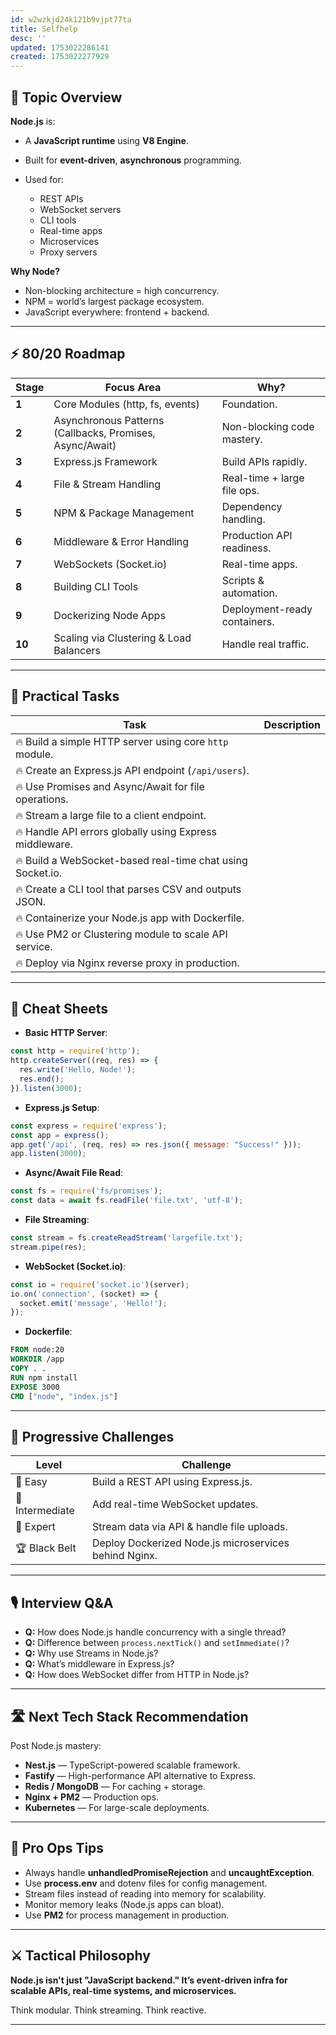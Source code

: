 ```yaml
---
id: w2wzkjd24k121b9vjpt77ta
title: Selfhelp
desc: ''
updated: 1753022286141
created: 1753022277929
---
```


## 📌 Topic Overview

**Node.js** is:

* A **JavaScript runtime** using **V8 Engine**.
* Built for **event-driven**, **asynchronous** programming.
* Used for:

  * REST APIs
  * WebSocket servers
  * CLI tools
  * Real-time apps
  * Microservices
  * Proxy servers

**Why Node?**

* Non-blocking architecture = high concurrency.
* NPM = world’s largest package ecosystem.
* JavaScript everywhere: frontend + backend.

---

## ⚡ 80/20 Roadmap

| Stage  | Focus Area                                               | Why?                         |
| ------ | -------------------------------------------------------- | ---------------------------- |
| **1**  | Core Modules (http, fs, events)                          | Foundation.                  |
| **2**  | Asynchronous Patterns (Callbacks, Promises, Async/Await) | Non-blocking code mastery.   |
| **3**  | Express.js Framework                                     | Build APIs rapidly.          |
| **4**  | File & Stream Handling                                   | Real-time + large file ops.  |
| **5**  | NPM & Package Management                                 | Dependency handling.         |
| **6**  | Middleware & Error Handling                              | Production API readiness.    |
| **7**  | WebSockets (Socket.io)                                   | Real-time apps.              |
| **8**  | Building CLI Tools                                       | Scripts & automation.        |
| **9**  | Dockerizing Node Apps                                    | Deployment-ready containers. |
| **10** | Scaling via Clustering & Load Balancers                  | Handle real traffic.         |

---

## 🚀 Practical Tasks

| Task                                                       | Description |
| ---------------------------------------------------------- | ----------- |
| 🔥 Build a simple HTTP server using core `http` module.    |             |
| 🔥 Create an Express.js API endpoint (`/api/users`).       |             |
| 🔥 Use Promises and Async/Await for file operations.       |             |
| 🔥 Stream a large file to a client endpoint.               |             |
| 🔥 Handle API errors globally using Express middleware.    |             |
| 🔥 Build a WebSocket-based real-time chat using Socket.io. |             |
| 🔥 Create a CLI tool that parses CSV and outputs JSON.     |             |
| 🔥 Containerize your Node.js app with Dockerfile.          |             |
| 🔥 Use PM2 or Clustering module to scale API service.      |             |
| 🔥 Deploy via Nginx reverse proxy in production.           |             |

---

## 🧾 Cheat Sheets

* **Basic HTTP Server**:

```js
const http = require('http');
http.createServer((req, res) => {
  res.write('Hello, Node!');
  res.end();
}).listen(3000);
```

* **Express.js Setup**:

```js
const express = require('express');
const app = express();
app.get('/api', (req, res) => res.json({ message: "Success!" }));
app.listen(3000);
```

* **Async/Await File Read**:

```js
const fs = require('fs/promises');
const data = await fs.readFile('file.txt', 'utf-8');
```

* **File Streaming**:

```js
const stream = fs.createReadStream('largefile.txt');
stream.pipe(res);
```

* **WebSocket (Socket.io)**:

```js
const io = require('socket.io')(server);
io.on('connection', (socket) => {
  socket.emit('message', 'Hello!');
});
```

* **Dockerfile**:

```Dockerfile
FROM node:20
WORKDIR /app
COPY . .
RUN npm install
EXPOSE 3000
CMD ["node", "index.js"]
```

---

## 🎯 Progressive Challenges

| Level           | Challenge                                             |
| --------------- | ----------------------------------------------------- |
| 🥉 Easy         | Build a REST API using Express.js.                    |
| 🥈 Intermediate | Add real-time WebSocket updates.                      |
| 🥇 Expert       | Stream data via API & handle file uploads.            |
| 🏆 Black Belt   | Deploy Dockerized Node.js microservices behind Nginx. |

---

## 🎙️ Interview Q\&A

* **Q:** How does Node.js handle concurrency with a single thread?
* **Q:** Difference between `process.nextTick()` and `setImmediate()`?
* **Q:** Why use Streams in Node.js?
* **Q:** What’s middleware in Express.js?
* **Q:** How does WebSocket differ from HTTP in Node.js?

---

## 🛣️ Next Tech Stack Recommendation

Post Node.js mastery:

* **Nest.js** — TypeScript-powered scalable framework.
* **Fastify** — High-performance API alternative to Express.
* **Redis / MongoDB** — For caching + storage.
* **Nginx + PM2** — Production ops.
* **Kubernetes** — For large-scale deployments.

---

## 🎩 Pro Ops Tips

* Always handle **unhandledPromiseRejection** and **uncaughtException**.
* Use **process.env** and dotenv files for config management.
* Stream files instead of reading into memory for scalability.
* Monitor memory leaks (Node.js apps can bloat).
* Use **PM2** for process management in production.

---

## ⚔️ Tactical Philosophy

**Node.js isn't just "JavaScript backend." It’s event-driven infra for scalable APIs, real-time systems, and microservices.**

Think modular. Think streaming. Think reactive.

---
